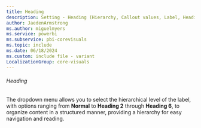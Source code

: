 ```yaml
---
title: Heading
description: Setting - Heading (Hierarchy, Callout values, Label, Heading)
author: JaedenArmstrong
ms.author: miguelmyers
ms.service: powerbi
ms.subservice: pbi-corevisuals
ms.topic: include
ms.date: 06/18/2024
ms.custom: include file - variant
LocalizationGroup: core-visuals
---
```

###### Heading

The dropdown menu allows you to select the hierarchical level of the label, with options ranging from **Normal** to **Heading 2** through **Heading 6**, to organize content in a structured manner, providing a hierarchy for easy navigation and reading.
